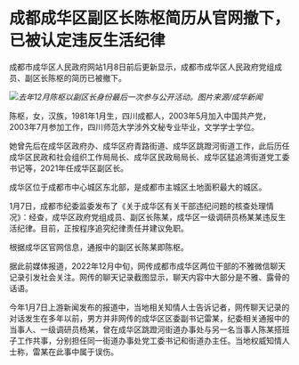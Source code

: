 # 成都成华区副区长陈枢简历从官网撤下，已被认定违反生活纪律

成都市成华区人民政府网站1月8日前后更新显示，成都市成华区人民政府党组成员、副区长陈枢的简历已被撤下。

![](https://inews.gtimg.com/newsapp_bt/0/15600028859/1000)_去年12月陈枢以副区长身份最后一次参与公开活动。图片来源/成华新闻_

陈枢，女，汉族，1981年1月生，四川成都人，2003年5月加入中国共产党，2003年7月参加工作，四川师范大学涉外文秘专业毕业，文学学士学位。

她曾先后在成华区政府办、成华区府青路街道、成华区跳蹬河街道工作，此后历任成华区民政和社会组织工作局局长、成华区民政局局长、成华区猛追湾街道党工委书记等，2021年任成华区副区长。

成华区位于成都市中心城区东北部，是成都市主城区土地面积最大的城区。

1月7日，成都市纪委监委发布了《关于成华区有关干部违纪问题的核查处理情况》：经查，成华区政府党组成员、副区长陈某，成华区一级调研员杨某某违反生活纪律。目前，正按程序追究纪律责任并建议免职。

根据成华区官网信息，通报中的副区长陈某即陈枢。

据此前媒体报道，2022年12月中旬，网传成都市成华区两位干部的不雅微信聊天记录引发社会关注。网传的聊天记录截图显示，聊天内容中大部分是不雅、露骨的话语。

今年1月7日上游新闻发布的报道中，当地相关知情人士告诉记者，网传聊天记录的对话发生在多年以前，男方并非网传的成华区区委副书记雷某，纪委相关通报中的当事人、一级调研员杨某，曾在成华区跳蹬河街道办事处与另一名当事人陈某搭班子工作共事，分别担任同一街道办事处党工委书记和街道办主任。当地权威知情人士称，雷某在此事中属于误伤。

